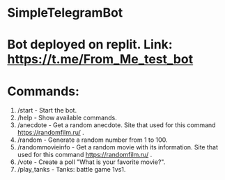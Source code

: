 # SimpleTelegramBot
# Bot deployed on replit. Link: https://t.me/From_Me_test_bot
# Сommands:
1. /start - Start the bot.
2. /help - Show available commands.
3. /anecdote - Get a random anecdote. Site that used for this command https://randomfilm.ru/ .
4. /random - Generate a random number from 1 to 100.
5. /randommovieinfo - Get a random movie with its information. Site that used for this command https://randomfilm.ru/ .
6. /vote - Create a poll "What is your favorite movie?".
7. /play_tanks - Tanks: battle game 1vs1.
